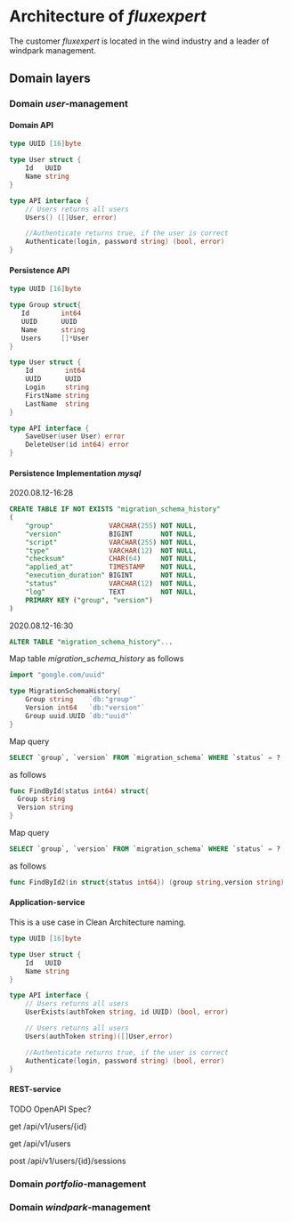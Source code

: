 # Architecture of *fluxexpert*
The customer *fluxexpert* is located in the wind industry and a leader of windpark management.

## Domain layers

### Domain *user*-management

#### Domain API
```go
type UUID [16]byte

type User struct {
    Id   UUID
    Name string
}

type API interface {
    // Users returns all users
    Users() ([]User, error)

    //Authenticate returns true, if the user is correct
    Authenticate(login, password string) (bool, error)
}
```

#### Persistence API
```go
type UUID [16]byte

type Group struct{
   Id        int64
   UUID      UUID
   Name      string
   Users     []*User
}

type User struct {
    Id        int64
    UUID      UUID
    Login     string
    FirstName string
    LastName  string
}

type API interface {
    SaveUser(user User) error
    DeleteUser(id int64) error
}
```

#### Persistence Implementation *mysql*

2020.08.12-16:28
```sql
CREATE TABLE IF NOT EXISTS "migration_schema_history"
(
    "group"              VARCHAR(255) NOT NULL,
    "version"            BIGINT       NOT NULL,
    "script"             VARCHAR(255) NOT NULL,
    "type"               VARCHAR(12)  NOT NULL,
    "checksum"           CHAR(64)     NOT NULL,
    "applied_at"         TIMESTAMP    NOT NULL,
    "execution_duration" BIGINT       NOT NULL,
    "status"             VARCHAR(12)  NOT NULL,
    "log"                TEXT         NOT NULL,
    PRIMARY KEY ("group", "version")
)
```

2020.08.12-16:30
```sql
ALTER TABLE "migration_schema_history"...
```

Map table *migration_schema_history* as follows
```go
import "google.com/uuid"

type MigrationSchemaHistory{
    Group string    `db:"group"`
    Version int64   `db:"version"`
    Group uuid.UUID `db:"uuid"`
}
```

Map query
```sql
SELECT `group`, `version` FROM `migration_schema` WHERE `status` = ?
```
as follows
```go
func FindById(status int64) struct{
  Group string
  Version string
}
```

Map query
```sql
SELECT `group`, `version` FROM `migration_schema` WHERE `status` = ?
```
as follows
```go
func FindById2(in struct{status int64}) (group string,version string)
```

#### Application-service 
This is a use case in Clean Architecture naming.

```go
type UUID [16]byte

type User struct {
    Id   UUID
    Name string
}

type API interface {
    // Users returns all users
    UserExists(authToken string, id UUID) (bool, error)

    // Users returns all users
    Users(authToken string)([]User,error)

    //Authenticate returns true, if the user is correct
    Authenticate(login, password string) (bool, error)
}
```

#### REST-service
TODO OpenAPI Spec?

get /api/v1/users/{id}

get /api/v1/users

post /api/v1/users/{id}/sessions

### Domain *portfolio*-management

### Domain *windpark*-management


